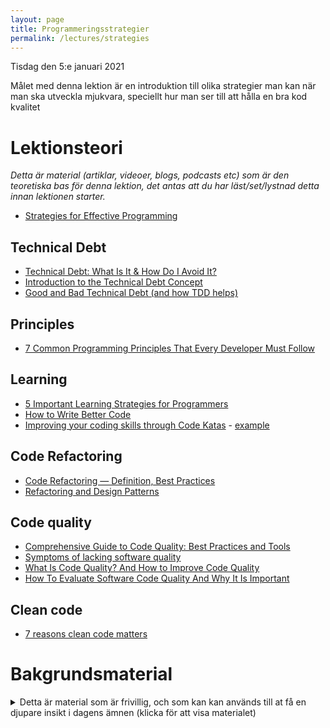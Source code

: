 ```yaml
---
layout: page
title: Programmeringsstrategier
permalink: /lectures/strategies
---
```


Tisdag den 5:e januari 2021

Målet med denna lektion är en introduktion till olika strategier man kan när man ska utveckla mjukvara, speciellt hur man ser till att hålla en bra kod kvalitet

# Lektionsteori
*Detta är material (artiklar, videoer, blogs, podcasts etc) som är den teoretiska bas för denna lektion, det antas att du har läst/set/lystnad detta innan lektionen starter.*

* [Strategies for Effective Programming ](https://nestedsoftware.com/2018/07/09/strategies-for-effective-programming-21lc.36488.html)

## Technical Debt
* [Technical Debt: What Is It & How Do I Avoid It?](https://www.projectmanager.com/blog/what-is-technical-debt)
* [Introduction to the Technical Debt Concept](https://www.agilealliance.org/introduction-to-the-technical-debt-concept)
* [Good and Bad Technical Debt (and how TDD helps)](https://blog.crisp.se/2013/10/11/henrikkniberg/good-and-bad-technical-debt)

## Principles
* [7 Common Programming Principles That Every Developer Must Follow](https://www.geeksforgeeks.org/7-common-programming-principles-that-every-developer-must-follow/)

## Learning
* [5 Important Learning Strategies for Programmers](https://medium.com/better-programming/5-important-learning-strategies-for-programmers-cdffa94a448d)
* [How to Write Better Code](https://medium.com/@fionnachan/code-refactoring-how-to-write-better-code-d1aeab549597)
* [Improving your coding skills through Code Katas](https://engineering.salesforce.com/improving-your-coding-skills-through-code-katas-5adda85da076) - [example](https://www.youtube.com/watch?v=vX-Yym7166Y)

## Code Refactoring
* [Code Refactoring — Definition, Best Practices](https://medium.com/@softwarebrothers/code-refactoring-definition-best-practices-software-brothers-blog-9cb677e922f6)
* [Refactoring and Design Patterns](https://medium.com/pilar-2020/refactoring-and-design-patterns-77fac0c538eb)

## Code quality
* [Comprehensive Guide to Code Quality: Best Practices and Tools](https://codingsans.com/blog/code-quality)
* [Symptoms of lacking software quality](https://www.emcken.dk/programming/2021/01/06/Symptoms-of-lacking-software-quality/)
* [What Is Code Quality? And How to Improve Code Quality](https://www.perforce.com/blog/sca/what-code-quality-and-how-improve-code-quality)
* [How To Evaluate Software Code Quality And Why It Is Important](https://hackernoon.com/how-to-evaluate-software-code-quality-and-why-it-is-important-ldn3whh)

## Clean code
* [7 reasons clean code matters](https://www.pluralsight.com/blog/software-development/7-reasons-clean-code-matters)

# Bakgrundsmaterial

<details markdown="1">
<summary>Detta är material som är frivillig, och som kan kan används till at få en djupare insikt i dagens ämnen (klicka för att visa materialet)</summary>

*Oftast förklara det material bakgrunden till dagens lektionsteori, går mer på djupet med ämne eller har en annan vinkel på det samma material*

* [Understanding the Pareto Principle (The 80/20 Rule)](https://betterexplained.com/articles/understanding-the-pareto-principle-the-8020-rule/)

## Methodologies and frameworks
* DevOps (en kultur)
    * [DevOps: Breaking the Development-Operations barrier](https://www.atlassian.com/devops)
    * [How Netflix Thinks of DevOps](https://www.youtube.com/watch?v=UTKIT6STSVM)
    * [The Three Ways: The Principles Underpinning DevOps](https://itrevolution.com/the-three-ways-principles-underpinning-devops/)
    * [The Five Ideals of DevOps](https://itrevolution.com/five-ideals-of-devops/)
    * [DevOps Timeline](https://www.dotnetcurry.com/devops/1529/devops-timeline)
* Kanban
    * Wikipedia: [Kanban](https://en.wikipedia.org/wiki/Kanban_(development))
* Lean software development
    * Wikipedia: [Lean software development](https://en.wikipedia.org/wiki/Lean_software_development)
* XP - eXtreme Programming
    * Wikipedia: [Extreme programming](https://en.wikipedia.org/wiki/Extreme_programming)
* SCRUM
    * Wikipedia: [Scrum](https://en.wikipedia.org/wiki/Scrum_(software_development))
    * Large-scale Scrum (LeSS) (wikipedia): [Scrum - Large-scale Scrum](https://en.wikipedia.org/wiki/Scrum_(software_development)#Large-scale_Scrum)
* Microsoft Solutions Framework (MSF) 
    * Wikipedia: [Microsoft Solutions Framework](https://en.wikipedia.org/wiki/Microsoft_Solutions_Framework)

## Practices
* TDD
    * [30 Days of TDD: Day One – What is TDD and Why Should I Use It?](https://www.telerik.com/blogs/30-days-tdd-day-one-what-is-tdd?_ga=2.75780637.985784397.1609777173-1684349873.1609777173)
* DDD - Domain Driven Design
    * Wikipedia: [Domain-driven design](https://en.wikipedia.org/wiki/Domain-driven_design)
* BDD
    * [Determining the proper level of detail in a BDD scenario](https://stackoverflow.com/questions/55953777/determining-the-proper-level-of-detail-in-a-bdd-scenario)
    * [BDD with SpecFlow (C#/.NET)](https://school.cucumber.io/courses/bdd-with-specflow-csharp-dotnet)
    * [TestStack.BDDfy](https://github.com/TestStack/TestStack.BDDfy)
    * [Getting started with BDD using Specflow .NET Core 3.1 (C#)](https://www.youtube.com/watch?v=O5oHiBD5Lvk)
* HDD - hypothesis-driven-development
    * [How to Implement Hypothesis-Driven Development](https://www.thoughtworks.com/insights/articles/how-implement-hypothesis-driven-development)
* Privacy by design / dataprotection by design
    * [Software development with Data Protection by Design and by Default](https://www.datatilsynet.no/en/about-privacy/virksomhetenes-plikter/innebygd-personvern/data-protection-by-design-and-by-default/)
    * [How To Protect Your Users With The Privacy By Design Framework](https://www.smashingmagazine.com/2017/07/privacy-by-design-framework/)
    * EU: [Guidelines 4/2019 on Article 25 Data Protection by Design and by Default](https://edpb.europa.eu/our-work-tools/public-consultations-art-704/2019/guidelines-42019-article-25-data-protection-design_en)
    * [GDPR Developer Guide](https://lincnil.github.io/GDPR-Developer-Guide)

## Learning
* [How To Code For Beginners: All You Need to Know](https://www.bitdegree.org/tutorials/how-to-code-for-beginners/)
* [Teaching and Learning Through Code Katas](https://leanpub.com/b/codekatas) (bok)
* [Learning Test Driven Development with TDD Katas](https://www.codeproject.com/articles/886492/learning-test-driven-development-with-tdd-katas)

## Technical debt
* [Gates: Security Over Features](https://www.eweek.com/security/gates-security-over-features)
* [The Secret to Amazons Success Internal APIs](https://apievangelist.com/2012/01/12/the-secret-to-amazons-success-internal-apis/)
* [The Strategic Decisions That Caused Nokia’s Failure](https://knowledge.insead.edu/strategy/the-strategic-decisions-that-caused-nokias-failure-7766)
* [Does Technical Debt Cause Employee Turnover?](https://www.industriallogic.com/blog/technical-debt-considered/)

## Clean code
* [10 Principles for Keeping Your Programming Code Clean](https://onextrapixel.com/10-principles-for-keeping-your-programming-code-clean/)
* [7 Tips To Write Clean And Better Code in 2020](https://www.geeksforgeeks.org/7-tips-to-write-clean-and-better-code-in-2020/)
* [10 Clean Coding Techniques That Every Coder Should Know](https://blog.stoneriverelearning.com/10-clean-coding-techniques-that-every-coder-should-know/)
* [10 Clean Code Techniques That Every Coder Should Know](https://www.codingdojo.com/blog/clean-code-techniques)
* [The Boy Scout Rule in Coding](https://skilltomastery.blogspot.com/2016/08/the-boy-scout-rule-in-coding.html)
* Programming tips:
    * [#1: 6 tips I wish I knew earlier when I started to code](https://itnext.io/programming-tips-1-6-tips-i-wish-i-knew-earlier-when-i-started-to-code-504052dd88cf)
    * [#2: 6 tips to make your code clean and elegant again](https://itnext.io/programming-tips-2-6-tips-to-make-your-code-clean-and-elegant-again-c6c47458724a)
* [Software as a craft, the product of a 10-year-old development manifesto](https://qz.com/work/1371151/what-happened-to-software-craftsmanship/)
* Coding Practices: The most important ones:
    * [Part 1](https://www.dotnetcurry.com/patterns-practices/1534/important-coding-practices-part-1): Having tests that pin program behavior
    * [Part 2](https://www.dotnetcurry.com/patterns-practices/1543/important-coding-practices-part-2): Separating data and behavior + Make your data objects immutable
    * [Part 3](https://www.dotnetcurry.com/patterns-practices/important-coding-practices-part-3): Model your data accurately + Make impurities visible

## Refactoring
* [Refactoring](https://refactoring.guru/refactoring) (kurs)
* [Code refactoring techniques](https://apiumhub.com/tech-blog-barcelona/code-refactoring-techniques/)
* [31 Days of Refactoring](https://www.onlineprogrammingbooks.com/free-book-31-days-of-refactoring/) (bok)


## BDD
* [The beginner's guide to BDD (behaviour-driven development)](https://inviqa.com/blog/bdd-guide)
* [Behavior-Driven Development from scratch](https://beyondxscratch.com/2019/05/21/behavior-driven-development-from-scratch/)
* [BDD with SpecFlow (C#/.NET)](https://school.cucumber.io/courses/bdd-with-specflow-csharp-dotnet)

</details>
